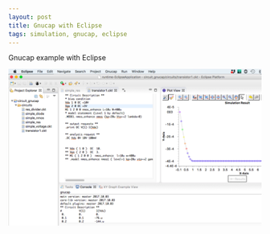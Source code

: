 ```yaml
---
layout: post
title: Gnucap with Eclipse
tags: simulation, gnucap, eclipse
---
```

Gnucap example with Eclipse


<img src="/media/images/gnucap_eclipse.png" />

